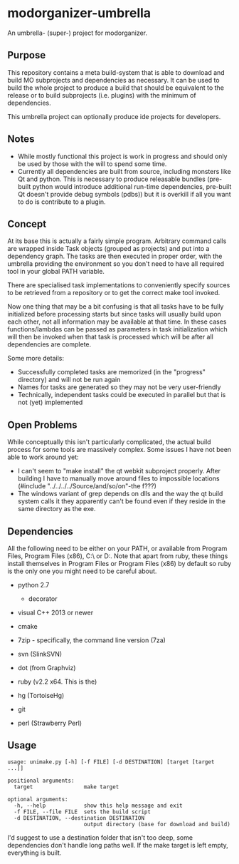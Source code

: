 # modorganizer-umbrella
An umbrella- (super-) project for modorganizer.

## Purpose
This repository contains a meta build-system that is able to download and build MO subprojects and dependencies as necessary.
It can be used to build the whole project to produce a build that should be equivalent to the release or to build subprojects (i.e. plugins) with the minimum of dependencies.

This umbrella project can optionally produce ide projects for developers.

## Notes
* While mostly functional this project is work in progress and should only be used by those with the will to spend some time.
* Currently all dependencies are built from source, including monsters like Qt and python. This is necessary to produce releasable bundles (pre-built python would introduce additional run-time dependencies, pre-built Qt doesn't provide debug symbols (pdbs)) but it is overkill if all you want to do is contribute to a plugin.

## Concept
At its base this is actually a fairly simple program. Arbitrary command calls are wrapped inside Task objects (grouped as projects) and put into a dependency graph.
The tasks are then executed in proper order, with the umbrella providing the environment so you don't need to have all required tool in your global PATH variable.

There are specialised task implementations to conveniently specify sources to be retrieved from a repository or to get the correct make tool invoked.

Now one thing that may be a bit confusing is that all tasks have to be fully initialized before processing starts but since tasks will usually build upon each other, not all information may be available at that time.
In these cases functions/lambdas can be passed as parameters in task initialization which will then be invoked when that task is processed which will be after all dependencies are complete.

Some more details:
- Successfully completed tasks are memorized (in the "progress" directory) and will not be run again
- Names for tasks are generated so they may not be very user-friendly
- Technically, independent tasks could be executed in parallel but that is not (yet) implemented

## Open Problems

While conceptually this isn't particularly complicated, the actual build process for some tools are massively complex. Some issues I have not been able to work around yet:
- I can't seem to "make install" the qt webkit subproject properly. After building I have to manually move around files to impossible locations (#include "../../../../Source/and/so/on"-the f???)
- The windows variant of grep depends on dlls and the way the qt build system calls it they apparently can't be found even if they reside in the same directory as the exe.

## Dependencies

All the following need to be either on your PATH, or available from Program Files, Program Files (x86), C:\ or D:\. Note that apart from ruby, these things install themselves in Program Files or Program Files (x86) by default so ruby is the only one you might need to be careful about.

* python 2.7
  * decorator
* visual C++ 2013 or newer

* cmake
* 7zip - specifically, the command line version (7za)
* svn (SlinkSVN)
* dot (from Graphviz)
* ruby (v2.2 x64. This is the)
* hg (TortoiseHg)
* git
* perl (Strawberry Perl)

## Usage

```
usage: unimake.py [-h] [-f FILE] [-d DESTINATION] [target [target ...]]

positional arguments:
  target                make target

optional arguments:
  -h, --help            show this help message and exit
  -f FILE, --file FILE  sets the build script
  -d DESTINATION, --destination DESTINATION
                        output directory (base for download and build)
```

I'd suggest to use a destination folder that isn't too deep, some dependencies don't handle long paths well.
If the make target is left empty, everything is built.
